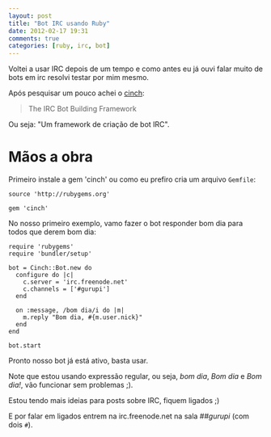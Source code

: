 ```yaml
---
layout: post
title: "Bot IRC usando Ruby"
date: 2012-02-17 19:31
comments: true
categories: [ruby, irc, bot]
---
```


Voltei a usar IRC depois de um tempo e como antes eu já ouvi falar muito
de bots em irc resolvi testar por mim mesmo.

Após pesquisar um pouco achei o [cinch](https://github.com/cinchrb/cinch):

> The IRC Bot Building Framework

Ou seja: "Um framework de criação de bot IRC".

# Mãos a obra

Primeiro instale a gem 'cinch' ou como eu prefiro cria um arquivo
``Gemfile``:

    source 'http://rubygems.org'

    gem 'cinch'


No nosso primeiro exemplo, vamo fazer o bot responder bom dia para todos
que derem bom dia:

    require 'rubygems'
    require 'bundler/setup'

    bot = Cinch::Bot.new do
      configure do |c|
        c.server = 'irc.freenode.net'
        c.channels = ['#gurupi']
      end

      on :message, /bom dia/i do |m|
        m.reply "Bom dia, #{m.user.nick}"
      end
    end

    bot.start

Pronto nosso bot já está ativo, basta usar.

Note que estou usando expressão regular, ou seja, *bom dia*, *Bom dia* e
*Bom dia!*, vão funcionar sem problemas ;).

Estou tendo mais ideias para posts sobre IRC, fiquem ligados ;)

E por falar em ligados entrem na irc.freenode.net na sala *##gurupi* (com
dois ```#```).
